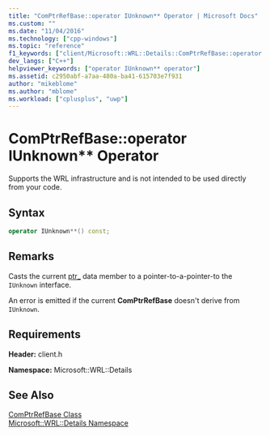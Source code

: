 ```yaml
---
title: "ComPtrRefBase::operator IUnknown** Operator | Microsoft Docs"
ms.custom: ""
ms.date: "11/04/2016"
ms.technology: ["cpp-windows"]
ms.topic: "reference"
f1_keywords: ["client/Microsoft::WRL::Details::ComPtrRefBase::operator IUnknown**"]
dev_langs: ["C++"]
helpviewer_keywords: ["operator IUnknown** operator"]
ms.assetid: c2950abf-a7aa-480a-ba41-615703e7f931
author: "mikeblome"
ms.author: "mblome"
ms.workload: ["cplusplus", "uwp"]
---
```

# ComPtrRefBase::operator IUnknown** Operator

Supports the WRL infrastructure and is not intended to be used directly from your code.

## Syntax

```cpp
operator IUnknown**() const;
```

## Remarks

Casts the current [ptr_](../windows/comptrrefbase-ptr-data-member.md) data member to a pointer-to-a-pointer-to the `IUnknown` interface.

An error is emitted if the current **ComPtrRefBase** doesn't derive from `IUnknown`.

## Requirements

**Header:** client.h

**Namespace:** Microsoft::WRL::Details

## See Also

[ComPtrRefBase Class](../windows/comptrrefbase-class.md)  
[Microsoft::WRL::Details Namespace](../windows/microsoft-wrl-details-namespace.md)